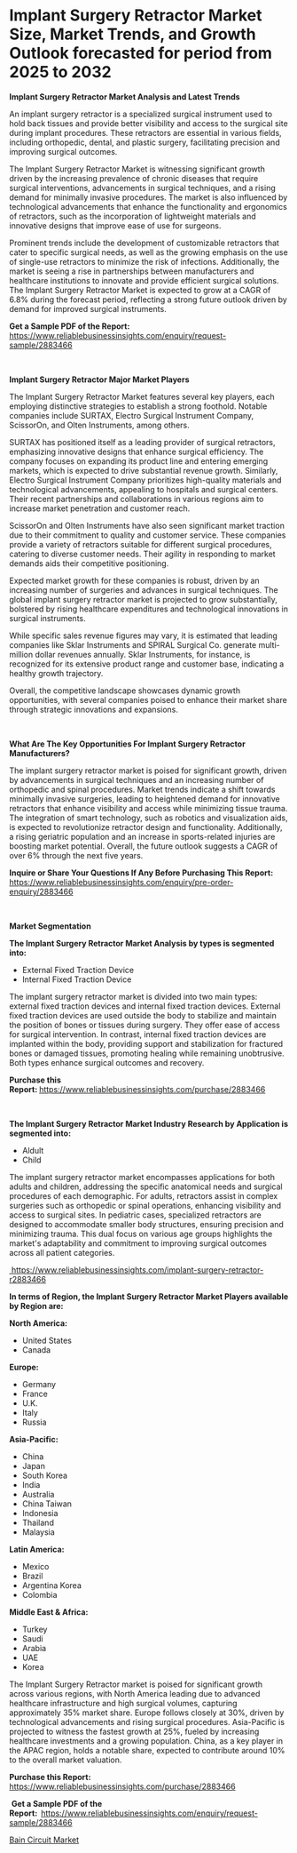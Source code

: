<p><h1>Implant Surgery Retractor Market Size, Market Trends, and Growth Outlook forecasted for period from 2025 to 2032</h1></p><p><strong>Implant Surgery Retractor Market Analysis and Latest Trends</strong></p>
<p><p>An implant surgery retractor is a specialized surgical instrument used to hold back tissues and provide better visibility and access to the surgical site during implant procedures. These retractors are essential in various fields, including orthopedic, dental, and plastic surgery, facilitating precision and improving surgical outcomes.</p><p>The Implant Surgery Retractor Market is witnessing significant growth driven by the increasing prevalence of chronic diseases that require surgical interventions, advancements in surgical techniques, and a rising demand for minimally invasive procedures. The market is also influenced by technological advancements that enhance the functionality and ergonomics of retractors, such as the incorporation of lightweight materials and innovative designs that improve ease of use for surgeons.</p><p>Prominent trends include the development of customizable retractors that cater to specific surgical needs, as well as the growing emphasis on the use of single-use retractors to minimize the risk of infections. Additionally, the market is seeing a rise in partnerships between manufacturers and healthcare institutions to innovate and provide efficient surgical solutions. The Implant Surgery Retractor Market is expected to grow at a CAGR of 6.8% during the forecast period, reflecting a strong future outlook driven by demand for improved surgical instruments.</p></p>
<p><strong>Get a Sample PDF of the Report:&nbsp;</strong> <a href="https://www.reliablebusinessinsights.com/enquiry/request-sample/2883466?utm_campaign=2789&utm_medium=2&utm_source=Github&utm_content=ia&utm_term=13032025&utm_id=implant-surgery-retractor">https://www.reliablebusinessinsights.com/enquiry/request-sample/2883466</a></p>
<p>&nbsp;</p>
<p><strong>Implant Surgery Retractor Major Market Players</strong></p>
<p><p>The Implant Surgery Retractor Market features several key players, each employing distinctive strategies to establish a strong foothold. Notable companies include SURTAX, Electro Surgical Instrument Company, ScissorOn, and Olten Instruments, among others.</p><p>SURTAX has positioned itself as a leading provider of surgical retractors, emphasizing innovative designs that enhance surgical efficiency. The company focuses on expanding its product line and entering emerging markets, which is expected to drive substantial revenue growth. Similarly, Electro Surgical Instrument Company prioritizes high-quality materials and technological advancements, appealing to hospitals and surgical centers. Their recent partnerships and collaborations in various regions aim to increase market penetration and customer reach.</p><p>ScissorOn and Olten Instruments have also seen significant market traction due to their commitment to quality and customer service. These companies provide a variety of retractors suitable for different surgical procedures, catering to diverse customer needs. Their agility in responding to market demands aids their competitive positioning.</p><p>Expected market growth for these companies is robust, driven by an increasing number of surgeries and advances in surgical techniques. The global implant surgery retractor market is projected to grow substantially, bolstered by rising healthcare expenditures and technological innovations in surgical instruments.</p><p>While specific sales revenue figures may vary, it is estimated that leading companies like Sklar Instruments and SPIRAL Surgical Co. generate multi-million dollar revenues annually. Sklar Instruments, for instance, is recognized for its extensive product range and customer base, indicating a healthy growth trajectory.</p><p>Overall, the competitive landscape showcases dynamic growth opportunities, with several companies poised to enhance their market share through strategic innovations and expansions.</p></p>
<p>&nbsp;</p>
<p><strong>What Are The Key Opportunities For Implant Surgery Retractor Manufacturers?</strong></p>
<p><p>The implant surgery retractor market is poised for significant growth, driven by advancements in surgical techniques and an increasing number of orthopedic and spinal procedures. Market trends indicate a shift towards minimally invasive surgeries, leading to heightened demand for innovative retractors that enhance visibility and access while minimizing tissue trauma. The integration of smart technology, such as robotics and visualization aids, is expected to revolutionize retractor design and functionality. Additionally, a rising geriatric population and an increase in sports-related injuries are boosting market potential. Overall, the future outlook suggests a CAGR of over 6% through the next five years.</p></p>
<p><strong>Inquire or Share Your Questions If Any Before Purchasing This Report:</strong> <a href="https://www.reliablebusinessinsights.com/enquiry/pre-order-enquiry/2883466?utm_campaign=2789&utm_medium=2&utm_source=Github&utm_content=ia&utm_term=13032025&utm_id=implant-surgery-retractor">https://www.reliablebusinessinsights.com/enquiry/pre-order-enquiry/2883466</a></p>
<p>&nbsp;</p>
<p><strong>Market Segmentation</strong></p>
<p><strong>The Implant Surgery Retractor Market Analysis by types is segmented into:</strong></p>
<p><ul><li>External Fixed Traction Device</li><li>Internal Fixed Traction Device</li></ul></p>
<p><p>The implant surgery retractor market is divided into two main types: external fixed traction devices and internal fixed traction devices. External fixed traction devices are used outside the body to stabilize and maintain the position of bones or tissues during surgery. They offer ease of access for surgical intervention. In contrast, internal fixed traction devices are implanted within the body, providing support and stabilization for fractured bones or damaged tissues, promoting healing while remaining unobtrusive. Both types enhance surgical outcomes and recovery.</p></p>
<p><strong>Purchase this Report:&nbsp;</strong><a href="https://www.reliablebusinessinsights.com/purchase/2883466?utm_campaign=2789&utm_medium=2&utm_source=Github&utm_content=ia&utm_term=13032025&utm_id=implant-surgery-retractor">https://www.reliablebusinessinsights.com/purchase/2883466</a></p>
<p>&nbsp;</p>
<p><strong>The Implant Surgery Retractor Market Industry Research by Application is segmented into:</strong></p>
<p><ul><li>Aldult</li><li>Child</li></ul></p>
<p><p>The implant surgery retractor market encompasses applications for both adults and children, addressing the specific anatomical needs and surgical procedures of each demographic. For adults, retractors assist in complex surgeries such as orthopedic or spinal operations, enhancing visibility and access to surgical sites. In pediatric cases, specialized retractors are designed to accommodate smaller body structures, ensuring precision and minimizing trauma. This dual focus on various age groups highlights the market's adaptability and commitment to improving surgical outcomes across all patient categories.</p></p>
<p><a href="https://www.reliablebusinessinsights.com/implant-surgery-retractor-r2883466?utm_campaign=2789&utm_medium=2&utm_source=Github&utm_content=ia&utm_term=13032025&utm_id=implant-surgery-retractor">&nbsp;https://www.reliablebusinessinsights.com/implant-surgery-retractor-r2883466</a></p>
<p><strong>In terms of Region, the Implant Surgery Retractor Market Players available by Region are:</strong></p>
<p>
    <p> <strong> North America: </strong>
        <ul>
            <li>United States</li>
            <li>Canada</li>
        </ul>
        </p> 
    <p> <strong> Europe: </strong>
        <ul>
            <li>Germany</li>
            <li>France</li>
            <li>U.K.</li>
            <li>Italy</li>
            <li>Russia</li>
        </ul>
        </p> 
    <p> <strong> Asia-Pacific: </strong>
        <ul>
            <li>China</li>
            <li>Japan</li>
            <li>South Korea</li>
            <li>India</li>
            <li>Australia</li>
            <li>China Taiwan</li>
            <li>Indonesia</li>
            <li>Thailand</li>
            <li>Malaysia</li>
        </ul>
        </p> 
    <p> <strong> Latin America: </strong>
        <ul>
            <li>Mexico</li>
            <li>Brazil</li>
            <li>Argentina Korea</li>
            <li>Colombia</li>
        </ul>
        </p> 
    <p> <strong> Middle East & Africa: </strong>
        <ul>
            <li>Turkey</li>
            <li>Saudi</li>
            <li>Arabia</li>
            <li>UAE</li>
            <li>Korea</li>
        </ul>
    </p>
    </p>
<p><p>The Implant Surgery Retractor market is poised for significant growth across various regions, with North America leading due to advanced healthcare infrastructure and high surgical volumes, capturing approximately 35% market share. Europe follows closely at 30%, driven by technological advancements and rising surgical procedures. Asia-Pacific is projected to witness the fastest growth at 25%, fueled by increasing healthcare investments and a growing population. China, as a key player in the APAC region, holds a notable share, expected to contribute around 10% to the overall market valuation.</p></p>
<p><strong>Purchase this Report: </strong><a href="https://www.reliablebusinessinsights.com/purchase/2883466?utm_campaign=2789&utm_medium=2&utm_source=Github&utm_content=ia&utm_term=13032025&utm_id=implant-surgery-retractor">https://www.reliablebusinessinsights.com/purchase/2883466</a></p>
<p>&nbsp;<strong>Get a Sample PDF of the Report:&nbsp;&nbsp;</strong><a href="https://www.reliablebusinessinsights.com/enquiry/request-sample/2883466?utm_campaign=2789&utm_medium=2&utm_source=Github&utm_content=ia&utm_term=13032025&utm_id=implant-surgery-retractor">https://www.reliablebusinessinsights.com/enquiry/request-sample/2883466</a></p>
<p><strong></strong></p>
<p><p><a href="https://github.com/vilehoaguy/Market-Research-Report-List-1/blob/main/bain-circuit-market.md?utm_campaign=2789&utm_medium=2&utm_source=Github&utm_content=ia&utm_term=13032025&utm_id=implant-surgery-retractor">Bain Circuit Market</a></p></p>